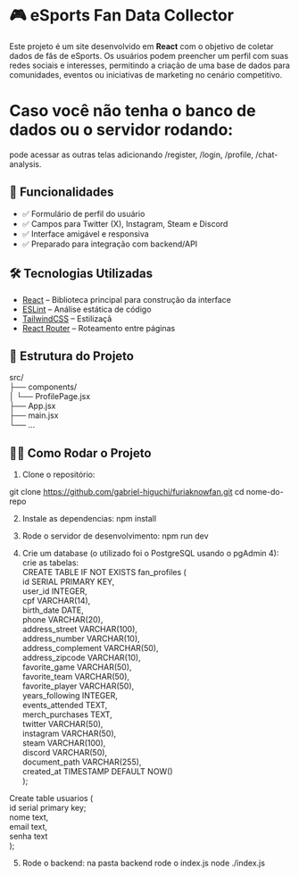 # 🎮 eSports Fan Data Collector

Este projeto é um site desenvolvido em **React** com o objetivo de coletar dados de fãs de eSports. Os usuários podem preencher um perfil com suas redes sociais e interesses, permitindo a criação de uma base de dados para comunidades, eventos ou iniciativas de marketing no cenário competitivo.

# Caso você não tenha o banco de dados ou o servidor rodando:  
pode acessar as outras telas adicionando /register, /login, /profile, /chat-analysis.  

## 🚀 Funcionalidades

- ✅ Formulário de perfil do usuário
- ✅ Campos para Twitter (X), Instagram, Steam e Discord
- ✅ Interface amigável e responsiva
- ✅ Preparado para integração com backend/API

## 🛠️ Tecnologias Utilizadas

- [React](https://reactjs.org/) – Biblioteca principal para construção da interface
- [ESLint](https://eslint.org/) – Análise estática de código
- [TailwindCSS](https://tailwindcss.com/) – Estilizaçã
- [React Router](https://reactrouter.com/) – Roteamento entre páginas

## 📂 Estrutura do Projeto
src/  
├── components/  
│ └── ProfilePage.jsx  
├── App.jsx  
├── main.jsx  
└── ...  

## 🧑‍💻 Como Rodar o Projeto

1. Clone o repositório:


git clone https://github.com/gabriel-higuchi/furiaknowfan.git 
cd nome-do-repo  

2. Instale as dependencias:
npm install  

3. Rode o servidor de desenvolvimento:
npm run dev

4. Crie um database (o utilizado foi o PostgreSQL usando o pgAdmin 4):  
crie as tabelas:  
CREATE TABLE IF NOT EXISTS fan_profiles (  
id SERIAL PRIMARY KEY,  
user_id INTEGER,  
cpf VARCHAR(14),  
birth_date DATE,  
phone VARCHAR(20),  
address_street VARCHAR(100),  
address_number VARCHAR(10),  
address_complement VARCHAR(50),  
address_zipcode VARCHAR(10),  
favorite_game VARCHAR(50),  
favorite_team VARCHAR(50),  
favorite_player VARCHAR(50),  
years_following INTEGER,  
events_attended TEXT,  
merch_purchases TEXT,  
twitter VARCHAR(50),  
instagram VARCHAR(50),  
steam VARCHAR(100),  
discord VARCHAR(50),  
document_path VARCHAR(255),  
created_at TIMESTAMP DEFAULT NOW()  
);  
  
Create table usuarios (  
id serial primary key;  
nome text,  
email text,  
senha text  
);   

5. Rode o backend:
na pasta backend rode o index.js
node ./index.js






